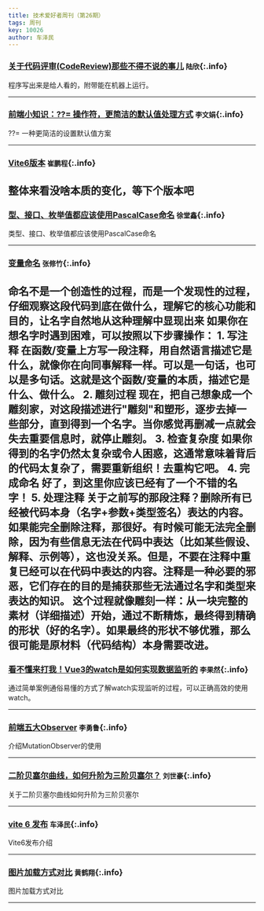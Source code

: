 ```yaml
---
title: 技术爱好者周刊（第26期）
tags: 周刊
key: 10026
author: 车泽民
---
```


### [关于代码评审(CodeReview)那些不得不说的事儿](https://segmentfault.com/a/1190000041885333)   `陆欣`{:.info}

程序写出来是给人看的，附带能在机器上运行。

---

### [前端小知识：??= 操作符，更简洁的默认值处理方式](https://mp.weixin.qq.com/s/tSyhOFpGLdd1i3UrUPS9yg)   `李文娟`{:.info}

??=  一种更简洁的设置默认值方案

---

### [Vite6版本](https://cn.vite.dev/guide/migration.html#json-stringify)   `崔鹏程`{:.info}

整体来看没啥本质的变化，等下个版本吧
---

### [型、接口、枚举值都应该使用PascalCase命名](https://juejin.cn/post/7047843645273145358#heading-6)   `徐堂鑫`{:.info}

类型、接口、枚举值都应该使用PascalCase命名

---

### [变量命名](https://wasp-lang.dev/blog/2023/10/12/on-importance-of-naming-in-programming)   `张修竹`{:.info}

命名不是一个创造性的过程，而是一个发现性的过程，仔细观察这段代码到底在做什么，理解它的核心功能和目的，让名字自然地从这种理解中显现出来
如果你在想名字时遇到困难，可以按照以下步骤操作：
	1.	写注释
在函数/变量上方写一段注释，用自然语言描述它是什么，就像你在向同事解释一样。可以是一句话，也可以是多句话。这就是这个函数/变量的本质，描述它是什么、做什么。
	2.	雕刻过程
现在，把自己想象成一个雕刻家，对这段描述进行"雕刻"和塑形，逐步去掉一些部分，直到得到一个名字。当你感觉再删减一点就会失去重要信息时，就停止雕刻。
	3.	检查复杂度
如果你得到的名字仍然太复杂或令人困惑，这通常意味着背后的代码太复杂了，需要重新组织！去重构它吧。
	4.	完成命名
好了，到这里你应该已经有了一个不错的名字！
	5.	处理注释
关于之前写的那段注释？删除所有已经被代码本身（名字+参数+类型签名）表达的内容。如果能完全删除注释，那很好。有时候可能无法完全删除，因为有些信息无法在代码中表达（比如某些假设、解释、示例等），这也没关系。但是，不要在注释中重复已经可以在代码中表达的内容。注释是一种必要的邪恶，它们存在的目的是捕获那些无法通过名字和类型来表达的知识。
这个过程就像雕刻一样：从一块完整的素材（详细描述）开始，通过不断精炼，最终得到精确的形状（好的名字）。如果最终的形状不够优雅，那么很可能是原材料（代码结构）本身需要改进。
---

### [看不懂来打我！Vue3的watch是如何实现数据监听的](https://mp.weixin.qq.com/s/LuVVAUpWPcytDoMX2I6STg)   `李果然`{:.info}

通过简单案例通俗易懂的方式了解watch实现监听的过程，可以正确高效的使用watch。

---

### [前端五大Observer](https://juejin.cn/post/7403294862671380521)   `李勇鲁`{:.info}

介绍MutationObserver的使用

---

### [二阶贝塞尔曲线，如何升阶为三阶贝塞尔？](https://mp.weixin.qq.com/s/k-jU2o0ihRfPSFg2_ctIaw)   `刘世豪`{:.info}

关于二阶贝塞尔曲线如何升阶为三阶贝塞尔

---

### [vite 6 发布](https://juejin.cn/post/7441760339791167542)   `车泽民`{:.info}

Vite6发布介绍

---

### [图片加载方式对比](https://juejin.cn/post/7441246880666107931)   `黄鹤翔`{:.info}

图片加载方式对比

---
